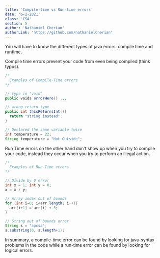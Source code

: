 ```yaml
---
title: 'Compile-time vs Run-time errors'
date: '6-2-2021'
class: 'CSA'
section: 5
author: 'Nathaniel Cherian'
authorLink: 'https://github.com/nathanielCherian'
---
```


You will have to know the different types of java errors: compile time and runtime.

Compile time errors prevent your code from even being compiled (think typos).

```java
/*
  Examples of Compile-Time errors
*/

// typo in "void"
public voids errorHere() ...

// wrong return type
public int thisReturnsInt(){
  return "string instead";
}

// Declared the same variable twice
int temperature = 22;
String temperature = "Hot Outside";
```

Run Time errors on the other hand don't show up when you try to compile your code, instead they occur when you try to perform an illegal action.

```java
/*
  Examples of Run-Time errors
*/

// Divide by 0 error
int x = 1; int y = 0;
x = x / y;

// Array index out of bounds
for (int i=0; i<arr.length; i++){
  arr[i+1] = arr[i] + 5;
}

// String out of bounds error
String s = "apcsa";
s.substring(0, s.length+1);

```

In summary, a compile-time error can be found by looking for java-syntax problems in the code while a run-time error can be found by looking for logical errors.
